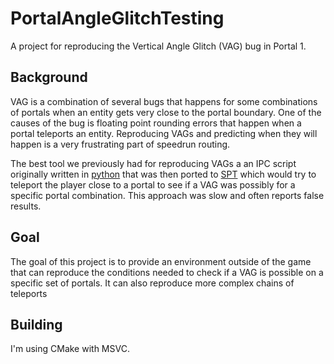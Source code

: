 # PortalAngleGlitchTesting

A project for reproducing the Vertical Angle Glitch (VAG) bug in Portal 1.

## Background

VAG is a combination of several bugs that happens for some combinations of
portals when an entity gets very close to the portal boundary. One of the
causes of the bug is floating point rounding errors that happen when a portal
teleports an entity. Reproducing VAGs and predicting when they will happen
is a very frustrating part of speedrun routing.

The best tool we previously had for reproducing VAGs a an IPC script originally
written in [python](https://github.com/UncraftedName/portal1-python-scripts/blob/master/ipc_stuff/vag_searcher.py)
that was then ported to [SPT](https://github.com/YaLTeR/SourcePauseTool/blob/master/spt/features/vag_searcher.cpp)
which would try to teleport the player close to a portal to see if a VAG was
possibly for a specific portal combination. This approach was slow and often
reports false results.

## Goal

The goal of this project is to provide an environment outside of the game that
can reproduce the conditions needed to check if a VAG is possible on a specific
set of portals. It can also reproduce more complex chains of teleports 

## Building

I'm using CMake with MSVC.
